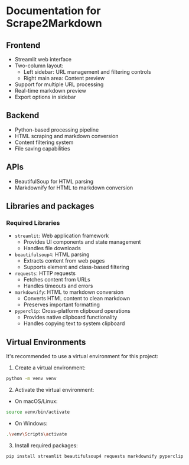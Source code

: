 # Documentation for Scrape2Markdown

## Frontend
- Streamlit web interface
- Two-column layout:
  - Left sidebar: URL management and filtering controls
  - Right main area: Content preview
- Support for multiple URL processing
- Real-time markdown preview
- Export options in sidebar

## Backend
- Python-based processing pipeline
- HTML scraping and markdown conversion
- Content filtering system
- File saving capabilities

## APIs
- BeautifulSoup for HTML parsing
- Markdownify for HTML to markdown conversion

## Libraries and packages
### Required Libraries
- `streamlit`: Web application framework
  - Provides UI components and state management
  - Handles file downloads
- `beautifulsoup4`: HTML parsing
  - Extracts content from web pages
  - Supports element and class-based filtering
- `requests`: HTTP requests
  - Fetches content from URLs
  - Handles timeouts and errors
- `markdownify`: HTML to markdown conversion
  - Converts HTML content to clean markdown
  - Preserves important formatting
- `pyperclip`: Cross-platform clipboard operations
  - Provides native clipboard functionality
  - Handles copying text to system clipboard

## Virtual Environments
It's recommended to use a virtual environment for this project:

1. Create a virtual environment:
```bash
python -m venv venv
```

2. Activate the virtual environment:
- On macOS/Linux:
```bash
source venv/bin/activate
```
- On Windows:
```bash
.\venv\Scripts\activate
```

3. Install required packages:
```bash
pip install streamlit beautifulsoup4 requests markdownify pyperclip

